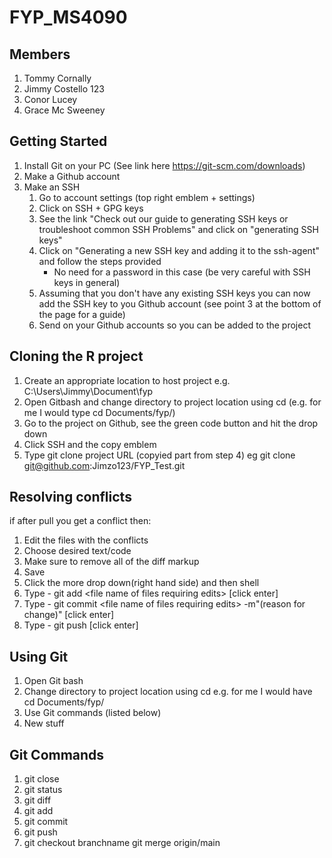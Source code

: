 # FYP_MS4090
## Members
1. Tommy Cornally
2. Jimmy Costello 123
3. Conor Lucey
4. Grace Mc Sweeney

## Getting Started
1. Install Git on your PC 
 (See link here https://git-scm.com/downloads)
2. Make a Github account
3. Make an SSH
   1. Go to account settings (top right emblem + settings)
   2. Click on SSH + GPG keys
   3. See the link "Check out our guide to generating SSH keys or troubleshoot common SSH Problems" and click on "generating SSH keys" 
   4. Click on "Generating a new SSH key and adding it to the ssh-agent" and follow the steps provided
      * No need for a password in this case (be very careful with SSH keys in general)
   5. Assuming that you don't have any existing SSH keys you can now add the SSH key to you Github account (see point 3 at the bottom of the page for a guide)
   6. Send on your Github accounts so you can be added to the project
   
## Cloning the R project
1. Create an appropriate location to host project e.g. C:\Users\Jimmy\Document\fyp
2. Open Gitbash and change directory to project location using cd (e.g. for me I would type cd Documents/fyp/)
3. Go to the project on Github, see the green code button and hit the drop down
4. Click SSH and the copy emblem
5. Type git clone project URL (copyied part from step 4) eg git clone git@github.com:Jimzo123/FYP_Test.git

## Resolving conflicts
if after pull you get a conflict then:
1. Edit the files with the conflicts
2. Choose desired text/code
3. Make sure to remove all of the diff markup
4. Save
5. Click the more drop down(right hand side) and then shell
6. Type - git add \<file name of files requiring edits\> [click enter]
7. Type - git commit \<file name of files requiring edits\> -m"(reason for change)" [click enter]
8. Type - git push [click enter]

## Using Git
1. Open Git bash
2. Change directory to project location using cd e.g. for me I would have cd Documents/fyp/
3. Use Git commands (listed below)
4. New stuff

## Git Commands
1. git close
2. git status
3. git diff
4. git add
5. git commit
6. git push
7. git checkout branchname
   git merge origin/main
